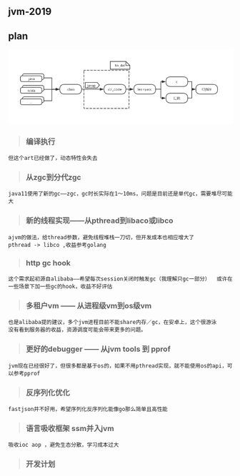 ## jvm-2019



## plan
![image](https://github.com/f-shixiong/jvm-2019/blob/master/ico/plan.png?raw=true)

> ### 编译执行
```
但这个art已经做了，动态特性会失去
```

> ### 从zgc到分代zgc
```
java11使用了新的gc——zgc，gc时长实际在1～10ms，问题是目前还是单代gc，需要堆尽可能大
```

> ### 新的线程实现——从pthread到libaco或libco
```
ajvm的做法，给thread参数，避免线程堆栈一刀切，但开发成本也相应增大了
pthread -> libco ,收益参考golang
```

> ### http gc hook 
```
这个需求起初源自alibaba——希望每次session关闭时触发gc（我理解只gc一部分）  或许在一些场景下加一些gc的hook，收益不好评估
```

> ### 多租户vm —— 从进程级vm到os级vm
```
也是alibaba提的建议，多个jvm进程目前不能share内存／gc，在安卓上，这个很游泳
没有看到服务器的收益，资源调度可能会带来更多的问题。
```

> ### 更好的debugger —— 从jvm tools 到 pprof
```
jvm现在已经很好了，但很多都是基于os的，如果不用pthread实现，就不能使用os的api，可以参考pprof
```

> ### 反序列化优化
```
fastjson并不好用，希望序列化反序列化能像go那么简单且高性能
```

> ### 语言吸收框架 ssm并入jvm
```
吸收ioc aop ，避免生态分散，学习成本过大
```



> ### 开发计划 
```

```
